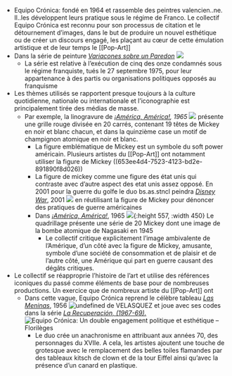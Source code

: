 - Equipo Crónica: fondé en 1964 et rassemble des peintres valencien..ne. Il..les développent leurs pratique sous le régime de Franco. Le collectif Equipo Crónica est reconnu pour son processus de citation et le détournement d’images, dans le but de produire un nouvel esthétique ou de créer un discours engagé, les plaçant au cœur de cette émulation artistique et de leur temps le [[Pop-Art]]
- Dans la série de peinture [*Variacones sobre un Paredon*](https://florilegesjournal.com/2023/05/16/equipo-cronica-un-double-engagement-politique-et-esthetique/) ![](https://florilegesjournal.com/wp-content/uploads/2023/05/ob_1f48de_capture-d-ecran-2017-10-26-a-15-00.jpg?w=840)
	- La série est relative à l’exécution de cinq des onze condamnés sous le régime franquiste, tués le 27 septembre 1975, pour leur appartenance à des partis ou organisations politiques opposés au franquisme
- Les thèmes utilisés se rapportent presque toujours à la culture quotidienne, nationale ou internationale et l’iconographie est principalement tirée des médias de masse.
	- Par exemple, la linogravure de [*¡América, América!*](https://arjai.es/2016/12/12/representando-el-horror-the-terror-of-war/equipo-cronica/)*, 1965* ![](https://arjai.es/wp-content/uploads/2016/11/equipo-crc3b3nica.jpg?w=300) présente une grille rouge divisée en 20 carrés, contenant 19 têtes de Mickey en noir et blanc chacun, et dans la quinzième case un motif de champignon atomique en noir et blanc.
		- La figure emblématique de Mickey est un symbole du soft power américain. Plusieurs artistes du [[Pop-Art]] ont notamment utiliser la figure de Mickey ((653ee4d4-7523-4123-bd2e-891890f8d026))
		- La figure de mickey comme une figure des état unis qui contraste avec d’autre aspect des etat unis assez opposé. En 2001 pour la guerre du golfe le duo bs.as.stncl peindra [*Disney War*](https://arjai.es/2016/12/12/representando-el-horror-the-terror-of-war/bs-as-stncl/), 2001 ![](https://arjai.es/wp-content/uploads/2016/11/bs-as-stncl.jpg?w=580) en réutilisant la figure de Mickey pour dénoncer des pratiques de guerre américaines
		- Dans [*¡América, América!*](https://arjai.es/2016/12/12/representando-el-horror-the-terror-of-war/equipo-cronica/), 1965 ![](https://arjai.es/wp-content/uploads/2016/11/equipo-crc3b3nica.jpg?w=300){:height 557, :width 450} Le quadrillage présente une série de 20 Mickey dont une image de la bombe atomique de Nagasaki en 1945
			- Le collectif critique explicitement l’image ambivalente de l’Amérique, d’un côté avec la figure de Mickey, amusante, symbole d’une société de consommation et de plaisir et de l’autre côté, une Amérique qui part en guerre causant des dégâts critiques.
- Le collectif se réapproprie l’histoire de l’art et utilise des références iconiques du passé comme éléments de base pour de nombreuses productions. Un exercice que de nombreux artiste du [[Pop-Art]] ont
	- Dans cette vague, Equipo Crónica reprend le célèbre tableau [*Las Meninas*](https://fr.wikipedia.org/wiki/Les_Ménines), 1956 ![undefined](https://upload.wikimedia.org/wikipedia/commons/thumb/3/31/Las_Meninas%2C_by_Diego_Vel%C3%A1zquez%2C_from_Prado_in_Google_Earth.jpg/800px-Las_Meninas%2C_by_Diego_Vel%C3%A1zquez%2C_from_Prado_in_Google_Earth.jpg) de VELASQUEZ et joue avec ses codes dans la série [*La Recuperación, (1967-69).*](http://artsplastiques-michelservet.over-blog.com/2017/10/equipo-cronica-las-meninas-1970.html) ![Equipo Crónica: Un double engagement politique et esthétique – Florilèges](https://florilegesjournal.files.wordpress.com/2023/05/ob_1f48de_capture-d-ecran-2017-10-26-a-15-00.jpg)
		- Le duo crée un anachronisme en attribuant aux années 70, des personnages du XVIIe. A cela, les artistes ajoutent une touche de grotesque avec le remplacement des belles toiles flamandes par des tableaux kitsch de clown et de la tour Eiffel ainsi qu’avec la présence d’un canard en plastique.